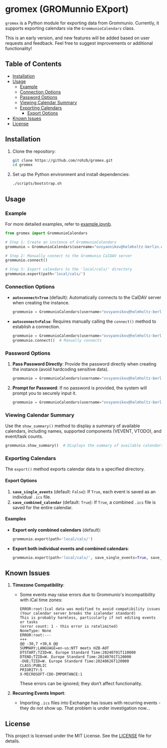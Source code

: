 # gromex (GROMunnio EXport)

`gromex` is a Python module for exporting data from Grommunio. Currently, it supports exporting calendars via the `GrommunioCalendars` class.

This is an early version, and new features will be added based on user requests and feedback. Feel free to suggest improvements or additional functionality!

## Table of Contents
- [Installation](#installation)
- [Usage](#usage)
  - [Example](#example)
  - [Connection Options](#connection-options)
  - [Password Options](#password-options)
  - [Viewing Calendar Summary](#viewing-calendar-summary)
  - [Exporting Calendars](#exporting-calendars)
    - [Export Options](#export-options)
- [Known Issues](#known-issues)
- [License](#license)

## Installation

1. Clone the repository:

    ```bash
    git clone https://github.com/rohzb/gromex.git
    cd gromex
    ```

2. Set up the Python environment and install dependencies:

    ```bash
    ./scripts/bootstrap.sh
    ```

## Usage

### Example

For more detailed examples, refer to [example.ipynb](example.ipynb).

```python
from gromex import GrommunioCalendars

# Step 1: Create an instance of GrommunioCalendars
grommunio = GrommunioCalendars(username="ovsyannikov@helmholtz-berlin.de", autoconnect=False)

# Step 2: Manually connect to the Grommunio CalDAV server
grommunio.connect()

# Step 3: Export calendars to the 'local/cals/' directory
grommunio.export(path='local/cals/')
```

### Connection Options

- **`autoconnect=True`** (default): Automatically connects to the CalDAV server when creating the instance.
  
  ```python
  grommunio = GrommunioCalendars(username="ovsyannikov@helmholtz-berlin.de")  # Automatically connects
  ```

- **`autoconnect=False`**: Requires manually calling the `connect()` method to establish a connection.

  ```python
  grommunio = GrommunioCalendars(username="ovsyannikov@helmholtz-berlin.de", autoconnect=False)
  grommunio.connect()  # Manually connects
  ```

### Password Options

1. **Pass Password Directly**: Provide the password directly when creating the instance (avoid hardcoding sensitive data).

   ```python
   grommunio = GrommunioCalendars(username="ovsyannikov@helmholtz-berlin.de", password="yourpassword")
   ```

2. **Prompt for Password**: If no password is provided, the system will prompt you to securely input it.

   ```python
   grommunio = GrommunioCalendars(username="ovsyannikov@helmholtz-berlin.de")
   ```

### Viewing Calendar Summary

Use the `show_summary()` method to display a summary of available calendars, including names, supported components (VEVENT, VTODO), and event/task counts.

```python
grommunio.show_summary()  # Displays the summary of available calendars
```

### Exporting Calendars

The `export()` method exports calendar data to a specified directory.

#### Export Options

1. **`save_single_events`** (default: `False`): If `True`, each event is saved as an individual `.ics` file.
2. **`save_combined_calendar`** (default: `True`): If `True`, a combined `.ics` file is saved for the entire calendar.

#### Examples

- **Export only combined calendars** (default):

  ```python
  grommunio.export(path='local/cals/')
  ```

- **Export both individual events and combined calendars**:

  ```python
  grommunio.export(path='local/cals/', save_single_events=True, save_combined_calendar=True)
  ```

## Known Issues

1. **Timezone Compatibility**:
   - Some events may raise errors due to Grommunio's incompatibility with iCal time zones:
     ```
     ERROR:root:Ical data was modified to avoid compatibility issues
     (Your calendar server breaks the icalendar standard)
     This is probably harmless, particularly if not editing events or tasks
     (error count: 1 - this error is ratelimited)
     NoneType: None
     ERROR:root:--- 
     +++ 
     @@ -30,7 +30,6 @@
     SUMMARY;LANGUAGE=en-us:NTT meets HZB-AOT
     DTSTART;TZID=W. Europe Standard Time:20240701T110000
     DTEND;TZID=W. Europe Standard Time:20240701T120000
     -DUE;TZID=W. Europe Standard Time:20240626T120000
     CLASS:PUBLIC
     PRIORITY:5
     X-MICROSOFT-CDO-IMPORTANCE:1
     ```
     These errors can be ignored; they don’t affect functionality.

2. **Recurring Events Import**:
   - Importing `.ics` files into Exchange has issues with recurring events - they do not show up. That problem is under investigation now...

## License

This project is licensed under the MIT License. See the [LICENSE](LICENSE) file for details.
